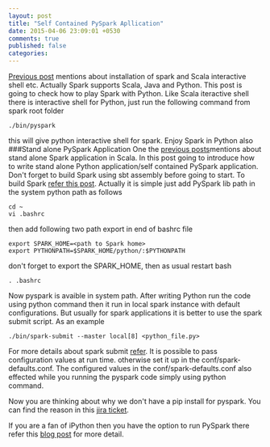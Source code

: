 ```yaml
---
layout: post
title: "Self Contained PySpark Apllication"
date: 2015-04-06 23:09:01 +0530
comments: true
published: false
categories: 
---
```

[Previous post](/blog/2014/10/31/install-apache-spark-on-ubuntu-14-dot-04/) mentions about installation of spark and Scala interactive shell etc. Actually Spark supports Scala, Java and Python. This post is going to check how to play Spark with Python. Like Scala iteractive shell there is interactive shell for Python, just run the following command from spark root folder 
```
./bin/pyspark
```  
this will give python interactive shell for spark. Enjoy Spark in Python also
###Stand alone PySpark Application 
One the [previous posts](/blog/2014/04/01/a-standalone-spark-application-in-scala/)mentions about stand alone Spark application in Scala. In this post going to introduce how to write stand alone Python application/self contained PySpark application. Don't forget to build Spark using sbt assembly before going to start. To build Spark [refer this post](/blog/2014/10/31/install-apache-spark-on-ubuntu-14-dot-04/). 
Actually it is simple just add PySpark lib path in the system python path as follows
```
cd ~
vi .bashrc
```
then add following two path export in end of bashrc file 
```
export SPARK_HOME=<path to Spark home>
export PYTHONPATH=$SPARK_HOME/python/:$PYTHONPATH
```
don't forget to export the SPARK_HOME, then as usual restart bash
```
. .bashrc
```
Now pyspark is avaible in system path. After writing Python run the code using python command then it run in local spark instance with default configurations. But usually for spark applications it is better to use the spark submit script. As an example 
```
./bin/spark-submit --master local[8] <python_file.py>
``` 
For more details about spark submit [refer](https://spark.apache.org/docs/latest/configuration.html). It is possible to pass configuration values at run time. otherwise set it up in the conf/spark-defaults.conf. The configured values in the conf/spark-defaults.conf also effected while you running the pyspark code simply using python command.  

Now you are thinking about why we don't have a pip install for pyspark. You can find the reason in this [jira ticket](https://issues.apache.org/jira/browse/SPARK-1267).   

If you are a fan of iPython then you have the option to run PySpark there refer this [blog post](http://blog.cloudera.com/blog/2014/08/how-to-use-ipython-notebook-with-apache-spark/) for more detail.    
